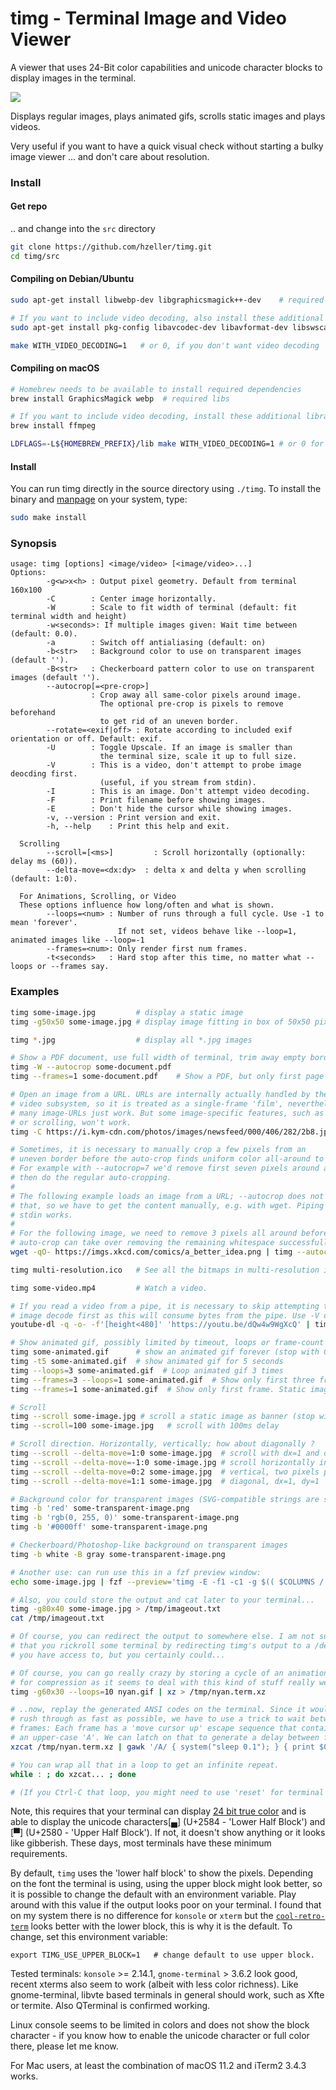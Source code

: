 timg - Terminal Image and Video Viewer
======================================

A viewer that uses 24-Bit color capabilities and unicode character blocks
to display images in the terminal.

![](./img/sunflower-term.png)

Displays regular images, plays animated gifs, scrolls static images and
plays videos.

Very useful if you want to have a quick visual check without starting a
bulky image viewer ... and don't care about resolution.

### Install

#### Get repo

.. and change into the `src` directory

```bash
git clone https://github.com/hzeller/timg.git
cd timg/src
```

#### Compiling on Debian/Ubuntu
```bash
sudo apt-get install libwebp-dev libgraphicsmagick++-dev    # required libs.

# If you want to include video decoding, also install these additional libraries
sudo apt-get install pkg-config libavcodec-dev libavformat-dev libswscale-dev

make WITH_VIDEO_DECODING=1   # or 0, if you don't want video decoding
```

#### Compiling on macOS
```bash
# Homebrew needs to be available to install required dependencies
brew install GraphicsMagick webp  # required libs

# If you want to include video decoding, install these additional libraries
brew install ffmpeg

LDFLAGS=-L${HOMEBREW_PREFIX}/lib make WITH_VIDEO_DECODING=1 # or 0 for no video
```

#### Install

You can run timg directly in the source directory using `./timg`. To install
the binary and [manpage](man/timg.1.md) on your system, type:

```bash
sudo make install
```


### Synopsis

```
usage: timg [options] <image/video> [<image/video>...]
Options:
        -g<w>x<h> : Output pixel geometry. Default from terminal 160x100
        -C        : Center image horizontally.
        -W        : Scale to fit width of terminal (default: fit terminal width and height)
        -w<seconds>: If multiple images given: Wait time between (default: 0.0).
        -a        : Switch off antialiasing (default: on)
        -b<str>   : Background color to use on transparent images (default '').
        -B<str>   : Checkerboard pattern color to use on transparent images (default '').
        --autocrop[=<pre-crop>]
                  : Crop away all same-color pixels around image.
                    The optional pre-crop is pixels to remove beforehand
                    to get rid of an uneven border.
        --rotate=<exif|off> : Rotate according to included exif orientation or off. Default: exif.
        -U        : Toggle Upscale. If an image is smaller than
                    the terminal size, scale it up to full size.
        -V        : This is a video, don't attempt to probe image deocding first.
                    (useful, if you stream from stdin).
        -I        : This is an image. Don't attempt video decoding.
        -F        : Print filename before showing images.
        -E        : Don't hide the cursor while showing images.
        -v, --version : Print version and exit.
        -h, --help    : Print this help and exit.

  Scrolling
        --scroll=[<ms>]         : Scroll horizontally (optionally: delay ms (60)).
        --delta-move=<dx:dy>  : delta x and delta y when scrolling (default: 1:0).

  For Animations, Scrolling, or Video
  These options influence how long/often and what is shown.
        --loops=<num> : Number of runs through a full cycle. Use -1 to mean 'forever'.
                        If not set, videos behave like --loop=1, animated images like --loop=-1
        --frames=<num>: Only render first num frames.
        -t<seconds>   : Hard stop after this time, no matter what --loops or --frames say.
```

### Examples
```bash
timg some-image.jpg         # display a static image
timg -g50x50 some-image.jpg # display image fitting in box of 50x50 pixel

timg *.jpg                  # display all *.jpg images

# Show a PDF document, use full width of terminal, trim away empty border
timg -W --autocrop some-document.pdf
timg --frames=1 some-document.pdf    # Show a PDF, but only first page

# Open an image from a URL. URLs are internally actually handled by the
# video subsystem, so it is treated as a single-frame 'film', nevertheless,
# many image-URLs just work. But some image-specific features, such as trimming
# or scrolling, won't work.
timg -C https://i.kym-cdn.com/photos/images/newsfeed/000/406/282/2b8.jpg

# Sometimes, it is necessary to manually crop a few pixels from an
# uneven border before the auto-crop finds uniform color all-around to remove.
# For example with --autocrop=7 we'd remove first seven pixels around an image,
# then do the regular auto-cropping.
#
# The following example loads an image from a URL; --autocrop does not work with
# that, so we have to get the content manually, e.g. with wget. Piping to
# stdin works.
#
# For the following image, we need to remove 3 pixels all around before
# auto-crop can take over removing the remaining whitespace successfully:
wget -qO- https://imgs.xkcd.com/comics/a_better_idea.png | timg --autocrop=3 -

timg multi-resolution.ico   # See all the bitmaps in multi-resolution icons-file

timg some-video.mp4         # Watch a video.

# If you read a video from a pipe, it is necessary to skip attempting the
# image decode first as this will consume bytes from the pipe. Use -V option.
youtube-dl -q -o- -f'[height<480]' 'https://youtu.be/dQw4w9WgXcQ' | timg -V -

# Show animated gif, possibly limited by timeout, loops or frame-count
timg some-animated.gif      # show an animated gif forever (stop with Ctrl-C)
timg -t5 some-animated.gif  # show animated gif for 5 seconds
timg --loops=3 some-animated.gif  # Loop animated gif 3 times
timg --frames=3 --loops=1 some-animated.gif  # Show only first three frames
timg --frames=1 some-animated.gif  # Show only first frame. Static image.

# Scroll
timg --scroll some-image.jpg # scroll a static image as banner (stop with Ctrl-C)
timg --scroll=100 some-image.jpg   # scroll with 100ms delay

# Scroll direction. Horizontally, vertically; how about diagonally ?
timg --scroll --delta-move=1:0 some-image.jpg  # scroll with dx=1 and dy=0, so horizontally.
timg --scroll --delta-move=-1:0 some-image.jpg # scroll horizontally in reverse direction.
timg --scroll --delta-move=0:2 some-image.jpg  # vertical, two pixels per step.
timg --scroll --delta-move=1:1 some-image.jpg  # diagonal, dx=1, dy=1

# Background color for transparent images (SVG-compatible strings are supported)
timg -b 'red' some-transparent-image.png
timg -b 'rgb(0, 255, 0)' some-transparent-image.png
timg -b '#0000ff' some-transparent-image.png

# Checkerboard/Photoshop-like background on transparent images
timg -b white -B gray some-transparent-image.png

# Another use: can run use this in a fzf preview window:
echo some-image.jpg | fzf --preview='timg -E -f1 -c1 -g $(( $COLUMNS / 2 - 4 ))x$(( $FZF_PREVIEW_HEIGHT * 2 )) {}'

# Also, you could store the output and cat later to your terminal...
timg -g80x40 some-image.jpg > /tmp/imageout.txt
cat /tmp/imageout.txt

# Of course, you can redirect the output to somewhere else. I am not suggesting
# that you rickroll some terminal by redirecting timg's output to a /dev/pts/*
# you have access to, but you certainly could...

# Of course, you can go really crazy by storing a cycle of an animation. Use xz
# for compression as it seems to deal with this kind of stuff really well:
timg -g60x30 --loops=10 nyan.gif | xz > /tmp/nyan.term.xz

# ..now, replay the generated ANSI codes on the terminal. Since it would
# rush through as fast as possible, we have to use a trick to wait between
# frames: Each frame has a 'move cursor up' escape sequence that contains
# an upper-case 'A'. We can latch on that to generate a delay between frames:
xzcat /tmp/nyan.term.xz | gawk '/A/ { system("sleep 0.1"); } { print $0 }'

# You can wrap all that in a loop to get an infinite repeat.
while : ; do xzcat... ; done

# (If you Ctrl-C that loop, you might need to use 'reset' for terminal sanity)
```

Note, this requires that your terminal can display
[24 bit true color][24-bit-term] and is able to display the unicode
characters[▄] (U+2584 - 'Lower Half Block') and [▀] (U+2580 - 'Upper Half Block').
If not, it doesn't show anything or it looks like gibberish. These days, most
terminals have these minimum requirements.

By default, `timg` uses the 'lower half block' to show the pixels. Depending
on the font the terminal is using, using the upper block might look better,
so it is possible to change the default with an environment variable.
Play around with this value if the output looks poor on your terminal. I found
that on my system there is no difference for `konsole` or `xterm` but the
[`cool-retro-term`][cool-retro-term] looks better with the lower block, this is why it is the
default. To change, set this environment variable:

```
export TIMG_USE_UPPER_BLOCK=1   # change default to use upper block.
```

Tested terminals: `konsole` >= 2.14.1, `gnome-terminal` > 3.6.2 look good,
recent xterms also seem to work (albeit with less color richness).
Like gnome-terminal, libvte based terminals in general should work, such as
Xfte or termite.
Also QTerminal is confirmed working.

Linux console seems to be limited in colors and does not show the block
character - if you know how to enable the unicode character or full color
there, please let me know.

For Mac users, at least the combination of macOS 11.2 and iTerm2 3.4.3 works.

[24-bit-term]: https://gist.github.com/XVilka/8346728
[cool-retro-term]: https://github.com/Swordfish90/cool-retro-term
